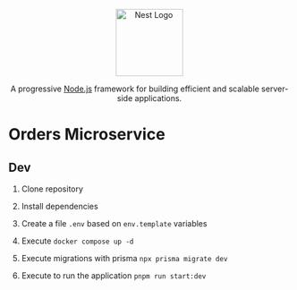 <p align="center">
  <a href="http://nestjs.com/" target="blank"><img src="https://nestjs.com/img/logo-small.svg" width="120" alt="Nest Logo" /></a>
</p>

[circleci-image]: https://img.shields.io/circleci/build/github/nestjs/nest/master?token=abc123def456
[circleci-url]: https://circleci.com/gh/nestjs/nest

  <p align="center">A progressive <a href="http://nodejs.org" target="_blank">Node.js</a> framework for building efficient and scalable server-side applications.</p>
    <p align="center">

# Orders Microservice

## Dev

1. Clone repository
2. Install dependencies
3. Create a file `.env` based on `env.template` variables

4. Execute ```docker compose up -d```
5. Execute migrations with prisma `npx prisma migrate dev`
6. Execute to run the application `pnpm run start:dev`

